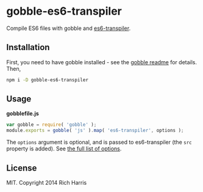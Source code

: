 # gobble-es6-transpiler

Compile ES6 files with gobble and [es6-transpiler](https://github.com/termi/es6-transpiler).

## Installation

First, you need to have gobble installed - see the [gobble readme](https://github.com/gobblejs/gobble) for details. Then,

```bash
npm i -D gobble-es6-transpiler
```

## Usage

**gobblefile.js**

```js
var gobble = require( 'gobble' );
module.exports = gobble( 'js' ).map( 'es6-transpiler', options );
```

The `options` argument is optional, and is passed to es6-transpiler (the `src` property is added). See [the full list of options](https://github.com/termi/es6-transpiler#options).


## License

MIT. Copyright 2014 Rich Harris
